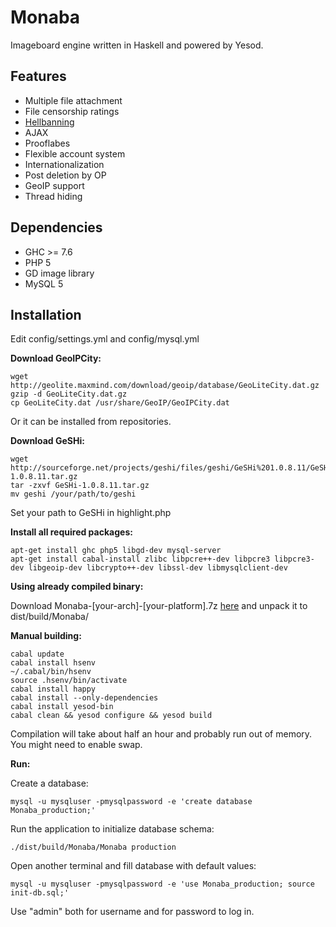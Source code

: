 Monaba
======

Imageboard engine written in Haskell and powered by Yesod.

Features
------
* Multiple file attachment
* File censorship ratings
* [Hellbanning](http://en.wikipedia.org/wiki/Hellbanning)
* AJAX
* Prooflabes
* Flexible account system
* Internationalization
* Post deletion by OP
* GeoIP support
* Thread hiding

Dependencies
------
* GHC >= 7.6
* PHP 5
* GD image library
* MySQL 5

Installation
------
Edit config/settings.yml and config/mysql.yml

**Download GeoIPCity:**

    wget http://geolite.maxmind.com/download/geoip/database/GeoLiteCity.dat.gz
    gzip -d GeoLiteCity.dat.gz
    cp GeoLiteCity.dat /usr/share/GeoIP/GeoIPCity.dat

Or it can be installed from repositories.

**Download GeSHi:**

    wget http://sourceforge.net/projects/geshi/files/geshi/GeSHi%201.0.8.11/GeSHi-1.0.8.11.tar.gz
    tar -zxvf GeSHi-1.0.8.11.tar.gz
    mv geshi /your/path/to/geshi

Set your path to GeSHi in highlight.php

**Install all required packages:**

    apt-get install ghc php5 libgd-dev mysql-server
    apt-get install cabal-install zlibc libpcre++-dev libpcre3 libpcre3-dev libgeoip-dev libcrypto++-dev libssl-dev libmysqlclient-dev

**Using already compiled binary:**

Download Monaba-[your-arch]-[your-platform].7z [here](https://github.com/ahushh/Monaba/releases) and unpack it to dist/build/Monaba/

**Manual building:**

    cabal update
    cabal install hsenv
    ~/.cabal/bin/hsenv
    source .hsenv/bin/activate
    cabal install happy
    cabal install --only-dependencies
    cabal install yesod-bin
    cabal clean && yesod configure && yesod build

Compilation will take about half an hour and probably run out of memory. You might need to enable swap. 

**Run:**

Create a database:

    mysql -u mysqluser -pmysqlpassword -e 'create database Monaba_production;'

Run the application to initialize database schema:

    ./dist/build/Monaba/Monaba production

Open another terminal and fill database with default values:

    mysql -u mysqluser -pmysqlpassword -e 'use Monaba_production; source init-db.sql;'

Use "admin" both for username and for password to log in.

